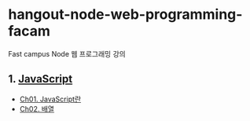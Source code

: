 # hangout-node-web-programming-facam
Fast campus Node 웹 프로그래밍 강의

## 1. [JavaScript](./01-JavaScript#JavaScript)
  - [Ch01. JavaScript란](./01-JavaScript/ch01-javascript#1자바스크립트란)
  - [Ch02. 배열](./01-JavaScript/ch02-array#배열)